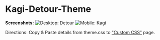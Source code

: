 # Kagi-Detour-Theme

**Screenshots:**
![Desktop: Detour](https://github.com/user-attachments/assets/dec7c4d1-be42-4156-9d30-0caa18dbfa76)
![Mobile: Kagi](https://github.com/user-attachments/assets/fd3457ce-655c-4890-851e-d41cec309f62)

Directions:
Copy & Paste details from theme.css to ["Custom CSS"](https://kagi.com/settings?p=custom_css) page.
